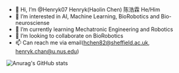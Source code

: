 - 👋 Hi, I’m @Henryk07 Henryk(Haolin Chen) 陈浩霖 He/Him
- 👀 I’m interested in AI, Machine Learning, BioRobotics and Bio-neurosciense
- 🌱 I’m currently learning Mechatronic Engineering and Robotics
- 💞️ I’m looking to collaborate on BioRobotics
- 📫 Can reach me via email(hchen82@sheffield.ac.uk, henryk.chan@u.nus.edu)

<!---
Henryk07/Henryk07 is a ✨ special ✨ repository because its `README.md` (this file) appears on your GitHub profile.
You can click the Preview link to take a look at your changes.
--->

![Anurag's GitHub stats](https://gitstats.henrykchan.com/api?username=henryk07&theme=dark&show_icons=true)
